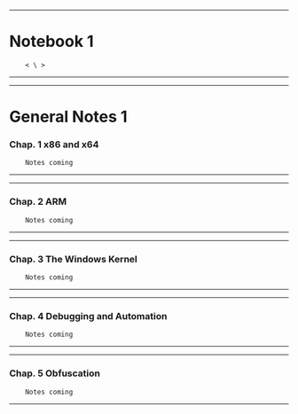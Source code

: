 

--------------------------------------------------

# Notebook 1
        < \ > 

--------------------------------------------------






--------------------------------------------------

# General Notes 1

### Chap. 1  x86 and x64
        Notes coming 


--------------------------------------------------





--------------------------------------------------

### Chap. 2 ARM
        Notes coming 

--------------------------------------------------






--------------------------------------------------
### Chap. 3 The Windows Kernel
        Notes coming 

--------------------------------------------------






--------------------------------------------------
### Chap. 4 Debugging and Automation
        Notes coming 


--------------------------------------------------






--------------------------------------------------

### Chap. 5 Obfuscation


        Notes coming

--------------------------------------------------
